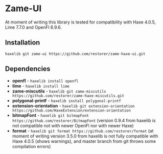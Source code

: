 # Zame-UI

At moment of writing this library is tested for compatibility with Haxe 4.0.5, Lime 7.7.0 and OpenFl 8.9.6.

## Installation

```
haxelib git zame-ui https://github.com/restorer/zame-haxe-ui.git
```

## Dependencies

- **openfl** - `haxelib install openfl`
- **lime** - `haxelib install lime`
- **zame-miscutils** - `haxelib git zame-miscutils https://github.com/restorer/zame-haxe-miscutils.git`
- **polygonal-printf** - `haxelib install polygonal-printf`
- **extension-orientation** - `haxelib git extension-orientation https://github.com/HaxeExtension/extension-orientation`
- **bitmapFont** - `haxelib git bitmapFont https://github.com/restorer/BitmapFont` (version 0.9.4 from haxelib is not compatible not with newer OpenFl nor with newer Haxe)
- **format** - `haxelib git format https://github.com/restorer/format` (at moment of writing version 3.5.0 from haxelib is not fully compatible with Haxe 4.0.5 (shows warnings), and master branch from git throws some compilation errors)
